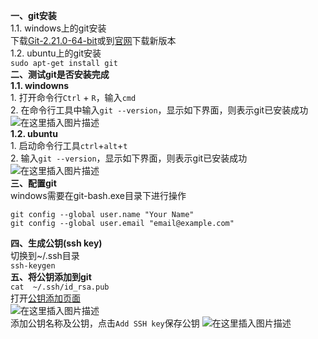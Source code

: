 **一、git安装**  
1.1. windows上的git安装   
下载[Git-2.21.0-64-bit](https://github-production-release-asset-2e65be.s3.amazonaws.com/23216272/42bc4300-3a11-11e9-8a7d-8c1dc79eb654?X-Amz-Algorithm=AWS4-HMAC-SHA256&X-Amz-Credential=AKIAIWNJYAX4CSVEH53A%2F20190424%2Fus-east-1%2Fs3%2Faws4_request&X-Amz-Date=20190424T075910Z&X-Amz-Expires=300&X-Amz-Signature=ffbd649ea0cfc5053482b4a8e80edcd398270e4fe7bbdafa817067593e21de50&X-Amz-SignedHeaders=host&actor_id=38171914&response-content-disposition=attachment%3B%20filename%3DGit-2.21.0-64-bit.exe)或到[官网](https://git-scm.com/downloads)下载新版本    
1.2. ubuntu上的git安装  
`sudo apt-get install git`  
**二、测试git是否安装完成**  
**1.1. windowns**  
    1. 打开命令行`Ctrl` + `R`，输入`cmd`  
    2. 在命令行工具中输入`git --version`，显示如下界面，则表示git已安装成功  
    ![在这里插入图片描述](https://img-blog.csdnimg.cn/20190424160628110.png)  
**1.2. ubuntu**  
    1. 启动命令行工具`ctrl`+`alt`+`t`  
    2. 输入`git --version`，显示如下界面，则表示git已安装成功  
    ![在这里插入图片描述](https://img-blog.csdnimg.cn/20190424160837567.png)  
**三、配置git**  
windows需要在git-bash.exe目录下进行操作

```shell
git config --global user.name "Your Name"
git config --global user.email "email@example.com"
```
**四、生成公钥(ssh key)**  
切换到~/.ssh目录  
`ssh-keygen`  
**五、将公钥添加到git**  
`cat  ~/.ssh/id_rsa.pub`  
打开[公钥添加页面](https://github.com/settings/keys)  
![在这里插入图片描述](https://img-blog.csdnimg.cn/20190424161610141.png?x-oss-process=image/watermark,type_ZmFuZ3poZW5naGVpdGk,shadow_10,text_aHR0cHM6Ly9ibG9nLmNzZG4ubmV0L3FxXzI1NTk4NDUz,size_16,color_FFFFFF,t_70)  
添加公钥名称及公钥，点击`Add SSH key`保存公钥
![在这里插入图片描述](https://img-blog.csdnimg.cn/20190424161720452.png?x-oss-process=image/watermark,type_ZmFuZ3poZW5naGVpdGk,shadow_10,text_aHR0cHM6Ly9ibG9nLmNzZG4ubmV0L3FxXzI1NTk4NDUz,size_16,color_FFFFFF,t_70)  

